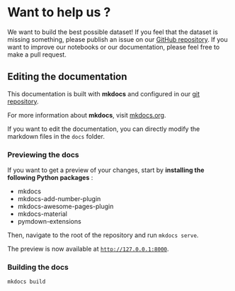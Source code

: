 # Want to help us ?

We want to build the best possible dataset! If you feel that the dataset is missing something, please publish an issue on our [GitHub repository](https://github.com/meteofrance/meteonet). If you want to improve our notebooks or our documentation, please feel free to make a pull request.

## Editing the documentation

This documentation is built with **mkdocs** and configured in our [git repository](https://github.com/meteofrance/meteonet). 

For more information about **mkdocs**, visit [mkdocs.org](https://www.mkdocs.org/).

If you want to edit the documentation, you can directly modify the markdown files in the ```docs``` folder.

### Previewing the docs

If you want to get a preview of your changes, start by **installing the following Python packages** :

* mkdocs
* mkdocs-add-number-plugin
* mkdocs-awesome-pages-plugin
* mkdocs-material
* pymdown-extensions

Then, navigate to the root of the repository and run ```mkdocs serve```. 

The preview is now available at [```http://127.0.0.1:8000```](http://127.0.0.1:8000/).

### Building the docs

```mkdocs build```
